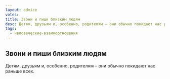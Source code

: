 ```yaml
---
layout: advice
votes:
title: Звони и пиши близким людям
desc: Детям, друзьям и, особенно, родителям – они обычно покидают нас раньше всех.
tags:
  - человеческие-взаимоотношения
---
```


## Звони и пиши близким людям

Детям, друзьям и, особенно, родителям – они обычно покидают нас раньше всех.
